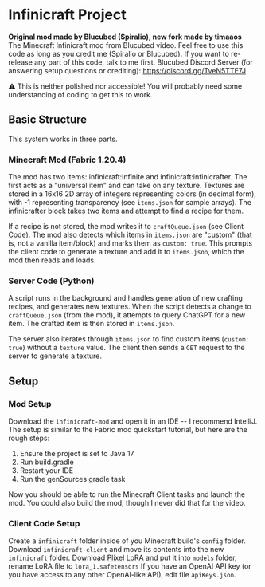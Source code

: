 # Infinicraft Project
**Original mod made by Blucubed (Spiralio), new fork made by timaaos**  
The Minecraft Infinicraft mod from Blucubed video. Feel free to use this code as long as you credit me (Spiralio or Blucubed). If you want to re-release any part of this code, talk to me first.
Blucubed Discord Server (for answering setup questions or crediting): https://discord.gg/TveN5TTE7J

⚠️ This is neither polished nor accessible! You will probably need some understanding of coding to get this to work. 

## Basic Structure
This system works in three parts.

### Minecraft Mod (Fabric 1.20.4)
The mod has two items: infinicraft:infinite and infinicraft:infinicrafter. The first acts as a "universal item" and can take on any texture. Textures are stored in a 16x16 2D array of integers representing colors (in decimal form), with -1 representing transparency (see `items.json` for sample arrays). The infinicrafter block takes two items and attempt to find a recipe for them.

If a recipe is not stored, the mod writes it to `craftQueue.json` (see Client Code). The mod also detects which items in `items.json` are "custom" (that is, not a vanilla item/block) and marks them as `custom: true`. This prompts the client code to generate a texture and add it to `items.json`, which the mod then reads and loads.

### Server Code (Python)
A script runs in the background and handles generation of new crafting recipes, and generates new textures. When the script detects a change to `craftQueue.json` (from the mod), it attempts to query ChatGPT for a new item. The crafted item is then stored in `items.json`.

The server also iterates through `items.json` to find custom items (`custom: true`) without a `texture` value. The client then sends a `GET` request to the server to generate a texture.

## Setup

### Mod Setup
Download the `infinicraft-mod` and open it in an IDE -- I recommend IntelliJ. The setup is similar to the Fabric mod quickstart tutorial, but here are the rough steps:

1. Ensure the project is set to Java 17
2. Run build.gradle
3. Restart your IDE
4. Run the genSources gradle task

Now you should be able to run the Minecraft Client tasks and launch the mod. You could also build the mod, though I never did that for the video.

### Client Code Setup
Create a `infinicraft` folder inside of you Minecraft build's `config` folder. Download `infinicraft-client` and move its contents into the new `infinicraft` folder. Download [Plixel LoRA](https://civitai.com/models/102368/plixel-minecraft) and put it into `models` folder, rename LoRA file to `lora_1.safetensors` If you have an OpenAI API key (or you have access to any other OpenAI-like API), edit file `apiKeys.json`. 
